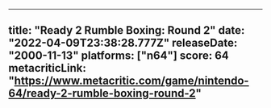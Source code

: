 
---
title: "Ready 2 Rumble Boxing: Round 2"
date: "2022-04-09T23:38:28.777Z"
releaseDate: "2000-11-13"
platforms: ["n64"]
score: 64
metacriticLink: "https://www.metacritic.com/game/nintendo-64/ready-2-rumble-boxing-round-2"
---
